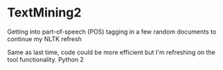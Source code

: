 # TextMining2
Getting into part-of-speech (POS) tagging in a few random documents to continue my NLTK refresh


Same as last time, code could be more efficient but I'm refreshing on the tool functionality.
Python 2
